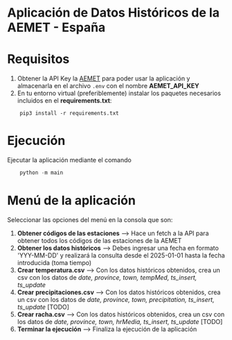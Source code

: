 # Aplicación de Datos Históricos de la AEMET - España

# Requisitos
1. Obtener la API Key la [AEMET](https://opendata.aemet.es/centrodedescargas/altaUsuario) para poder usar la aplicación y almacenarla en el archivo ```.env``` con el nombre **AEMET_API_KEY**
2. En tu entorno virtual (preferiblemente) instalar los paquetes necesarios incluidos en el **requirements.txt**:
```
    pip3 install -r requirements.txt
```

# Ejecución
Ejecutar la aplicación mediante el comando 
```python 
    python -m main
```

# Menú de la aplicación
Seleccionar las opciones del menú en la consola que son:

1. **Obtener códigos de las estaciones** --> Hace un fetch a la API para obtener todos los códigos de las estaciones de la AEMET
2. **Obtener los datos históricos** --> Debes ingresar una fecha en formato 'YYY-MM-DD' y realizará la consulta desde el 2025-01-01 hasta la fecha introducida (toma tiempo)
3. **Crear temperatura.csv** --> Con los datos históricos obtenidos, crea un csv con los datos de *date, province, town, tempMed, ts_insert, ts_update*
4. **Crear precipitaciones.csv** --> Con los datos históricos obtenidos, crea un csv con los datos de *date, province, town, precipitation, ts_insert, ts_update* [TODO]
5. **Crear racha.csv** --> Con los datos históricos obtenidos, crea un csv con los datos de *date, province, town, hrMedia, ts_insert, ts_update* [TODO]
6. **Terminar la ejecución** --> Finaliza la ejecución de la aplicación